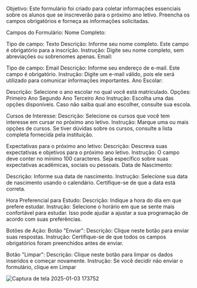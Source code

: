 Objetivo: Este formulário foi criado para coletar informações essenciais sobre os alunos que se inscreverão para o próximo ano letivo. Preencha os campos obrigatórios e forneça as informações solicitadas.

Campos do Formulário:
Nome Completo:

Tipo de campo: Texto
Descrição: Informe seu nome completo. Este campo é obrigatório para a inscrição.
Instrução: Digite seu nome completo, sem abreviações ou sobrenomes apenas.
Email:

Tipo de campo: Email
Descrição: Informe seu endereço de e-mail. Este campo é obrigatório.
Instrução: Digite um e-mail válido, pois ele será utilizado para comunicar informações importantes.
Ano Escolar:

Descrição: Selecione o ano escolar no qual você está matriculado.
Opções:
Primeiro Ano
Segundo Ano
Terceiro Ano
Instrução: Escolha uma das opções disponíveis. Caso não saiba qual ano escolher, consulte sua escola.

Cursos de Interesse:
Descrição: Selecione os cursos que você tem interesse em cursar no próximo ano letivo.
Instrução: Marque uma ou mais opções de cursos. Se tiver dúvidas sobre os cursos, consulte a lista completa fornecida pela instituição.

Expectativas para o próximo ano letivo:
Descrição: Descreva suas expectativas e objetivos para o próximo ano letivo.
Instrução: O campo deve conter no mínimo 100 caracteres. Seja específico sobre suas expectativas acadêmicas, sociais ou pessoais.
Data de Nascimento:

Descrição: Informe sua data de nascimento.
Instrução: Selecione sua data de nascimento usando o calendário. Certifique-se de que a data está correta.

Hora Preferencial para Estudo:
Descrição: Indique a hora do dia em que prefere estudar.
Instrução: Selecione o horário em que se sente mais confortável para estudar. Isso pode ajudar a ajustar a sua programação de acordo com suas preferências.

Botões de Ação:
Botão "Enviar":
Descrição: Clique neste botão para enviar suas respostas.
Instrução: Certifique-se de que todos os campos obrigatórios foram preenchidos antes de enviar.

Botão "Limpar":
Descrição: Clique neste botão para limpar os dados inseridos e começar novamente.
Instrução: Se você decidir não enviar o formulário, clique em Limpar

![Captura de tela 2025-01-03 173752](https://github.com/user-attachments/assets/29e52b09-630b-4033-a764-d28b89700538)
